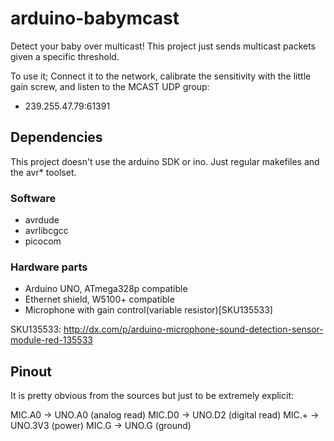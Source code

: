 arduino-babymcast
=================

Detect your baby over multicast! This project just sends multicast packets
given a specific threshold.

To use it; Connect it to the network, calibrate the sensitivity with
the little gain screw, and listen to the MCAST UDP group:

  * 239.255.47.79:61391

## Dependencies

This project doesn't use the arduino SDK or ino. Just regular makefiles and
the avr* toolset.

### Software

  - avrdude
  - avrlibcgcc
  - picocom

### Hardware parts

  - Arduino UNO, ATmega328p compatible
  - Ethernet shield, W5100+ compatible
  - Microphone with gain control(variable resistor)[SKU135533]

SKU135533: http://dx.com/p/arduino-microphone-sound-detection-sensor-module-red-135533

## Pinout

It is pretty obvious from the sources but just to be extremely explicit:

  MIC.A0 -> UNO.A0  (analog read)
  MIC.D0 -> UNO.D2  (digital read)
  MIC.+  -> UNO.3V3 (power)
  MIC.G  -> UNO.G   (ground)


